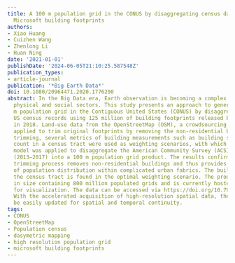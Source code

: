 ```yaml
---
title: A 100 m population grid in the CONUS by disaggregating census data with open-source
  Microsoft building footprints
authors:
- Xiao Huang
- Cuizhen Wang
- Zhenlong Li
- Huan Ning
date: '2021-01-01'
publishDate: '2024-06-05T21:10:25.587548Z'
publication_types:
- article-journal
publication: '*Big Earth Data*'
doi: 10.1080/20964471.2020.1776200
abstract: In the Big Data era, Earth observation is becoming a complex process integrating
  physical and social sectors. This study presents an approach to generating a 100
  m population grid in the Contiguous United States (CONUS) by disaggregating the
  US census records using 125 million of building footprints released by Microsoft
  in 2018. Land-use data from the OpenStreetMap (OSM), a crowdsourcing platform, was
  applied to trim original footprints by removing the non-residential buildings. After
  trimming, several metrics of building measurements such as building size and building
  count in a census tract were used as weighting scenarios, with which a dasymetric
  model was applied to disaggregate the American Community Survey (ACS) 5-year estimates
  (2013–2017) into a 100 m population grid product. The results confirm that the OSM
  trimming process removes non-residential buildings and thus provides a better representation
  of population distribution within complicated urban fabrics. The building size in
  the census tract is found in the optimal weighting scenario. The product is 2.5Gb
  in size containing 800 million populated grids and is currently hosted by ESRI (http://arcg.is/19S4qK)
  for visualization. The data can be accessed via https://doi.org/10.7910/DVN/DLGP7Y.
  With the accelerated acquisition of high-resolution spatial data, the product could
  be easily updated for spatial and temporal continuity.
tags:
- CONUS
- OpenStreetMap
- Population census
- dasymetric mapping
- high resolution population grid
- microsoft building footprints
---
```

